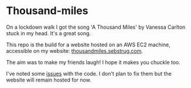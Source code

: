 # Thousand-miles

On a lockdown walk I got the song 'A Thousand Miles' by Vanessa Carlton stuck
in my head. It's a great song.

This repo is the build for a website hosted on an AWS EC2 machine,
accessible on my website: [thousandmiles.sebstrug.com](thousandmiles.sebstrug.com).

The aim was to make my friends laugh! I hope it makes you chuckle too.

I've noted some [issues](https://github.com/SebStrug/thousand-miles/issues) with the code. I don't plan to fix them but the website will remain hosted for now.
